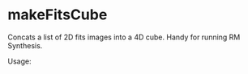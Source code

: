 # makeFitsCube
Concats a list of 2D fits images into a 4D cube. Handy for running RM Synthesis.

Usage:
